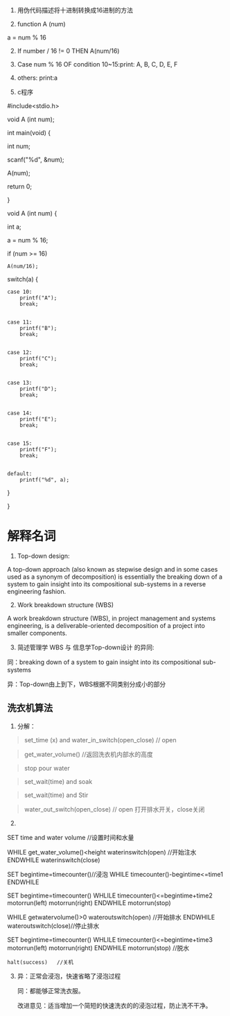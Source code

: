 1. 用伪代码描述将十进制转换成16进制的方法

1. function  A (num) 


a = num % 16


2. If number / 16 != 0 THEN 
A(num/16)
3. Case num % 16 OF 
condition 10~15:print: A, B, C, D, E, F
4. others: 
print:a


2. c程序


#include<stdio.h>


void A (int num);


int main(void) {


  int num;


  scanf("%d", &num);


  A(num);

  return 0;


}

void A (int num) {


  int a;


  a = num % 16;


  if (num >= 16)


    A(num/16);


  switch(a) {


    case 10:
        printf("A");
        break;


    case 11:
        printf("B");
        break;


    case 12:
        printf("C");
        break;


    case 13:
        printf("D");
        break;


    case 14:
        printf("E");
        break;


    case 15:
        printf("F");
        break;


    default:
        printf("%d", a);


  } 


}

# 解释名词

1. Top-down design:


A top-down approach (also known as stepwise design and in some cases used as a synonym of decomposition) is essentially the breaking down of a system to gain insight into its compositional sub-systems in a reverse engineering fashion.


2. Work breakdown structure (WBS)

A work breakdown structure (WBS), in project management and systems engineering, is a deliverable-oriented decomposition of a project into smaller components.

3. 简述管理学 WBS 与 信息学Top-down设计 的异同:

同：breaking down of a system to gain insight into its compositional sub-systems 


异：Top-down由上到下，WBS根据不同类别分成小的部分

## 洗衣机算法

1. 分解：
> set_time (x) and water_in_switch(open_close)  // open 

> get_water_volume()  //返回洗衣机内部水的高度

> stop pour water

> set_wait(time) and soak

> set_wait(time) and Stir 

> water_out_switch(open_close)  // open 打开排水开关，close关闭 

2.

SET time and water volume //设置时间和水量


WHILE get_water_volume()<height
    waterinswitch(open) //开始注水
ENDWHILE
waterinswitch(close) 


SET begintime=timecounter()//浸泡
WHILE timecounter()-begintime<=time1
ENDWHILE


SET begintime=timecounter()
WHLILE timecounter()<=begintime+time2
  motorrun(left)
  motorrun(right)
ENDWHILE
    motorrun(stop)


WHILE getwatervolume()>0
  wateroutswitch(open) //开始排水
ENDWHILE
wateroutswitch(close)//停止排水


SET begintime=timecounter()
WHLILE timecounter()<=begintime+time3
  motorrun(left)
  motorrun(right)
ENDWHILE
    motorrun(stop)  //脱水

    halt(success)   //关机

3. 异：正常会浸泡，快速省略了浸泡过程

   同：都能够正常洗衣服。

   改进意见：适当增加一个简短的快速洗衣的的浸泡过程，防止洗不干净。


